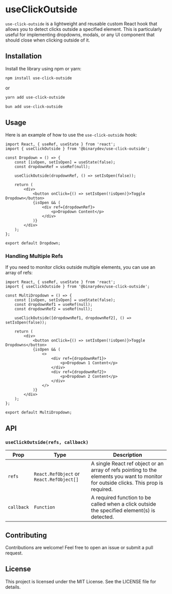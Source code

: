 # useClickOutside

`use-click-outside` is a lightweight and reusable custom React hook that allows you to detect clicks outside a specified element. This is particularly useful for implementing dropdowns, modals, or any UI component that should close when clicking outside of it.

## Installation

Install the library using npm or yarn:

```bash
npm install use-click-outside
```

or

```bash
yarn add use-click-outside
```
```bash
bun add use-click-outside
```

## Usage

Here is an example of how to use the `use-click-outside` hook:
```tsx
import React, { useRef, useState } from 'react';
import { useClickOutside } from '@binarydev/use-click-outside';

const Dropdown = () => {
	const [isOpen, setIsOpen] = useState(false);
	const dropdownRef = useRef(null);

	useClickOutside(dropdownRef, () => setIsOpen(false));

	return (
		<div>
			<button onClick={() => setIsOpen(!isOpen)}>Toggle Dropdown</button>
			{isOpen && (
				<div ref={dropdownRef}>
					<p>Dropdown Content</p>
				</div>
			)}
		</div>
	);
};

export default Dropdown;
```

### Handling Multiple Refs

If you need to monitor clicks outside multiple elements, you can use an array of refs:

```tsx
import React, { useRef, useState } from 'react';
import { useClickOutside } from '@binarydev/use-click-outside';

const MultiDropdown = () => {
	const [isOpen, setIsOpen] = useState(false);
	const dropdownRef1 = useRef(null);
	const dropdownRef2 = useRef(null);

	useClickOutside([dropdownRef1, dropdownRef2], () => setIsOpen(false));

	return (
		<div>
			<button onClick={() => setIsOpen(!isOpen)}>Toggle Dropdowns</button>
			{isOpen && (
				<>
					<div ref={dropdownRef1}>
						<p>Dropdown 1 Content</p>
					</div>
					<div ref={dropdownRef2}>
						<p>Dropdown 2 Content</p>
					</div>
				</>
			)}
		</div>
	);
};

export default MultiDropdown;
```

## API

### `useClickOutside(refs, callback)`

| Prop       | Type                              | Description                                                                 |
|------------|-----------------------------------|-----------------------------------------------------------------------------|
| `refs`     | `React.RefObject` or `React.RefObject[]` | A single React ref object or an array of refs pointing to the elements you want to monitor for outside clicks. This prop is required. |
| `callback` | `Function`                        | A required function to be called when a click outside the specified element(s) is detected. |

## Contributing

Contributions are welcome! Feel free to open an issue or submit a pull request.

## License

This project is licensed under the MIT License. See the LICENSE file for details.